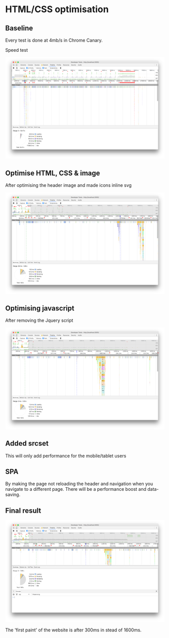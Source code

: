 # HTML/CSS optimisation

## Baseline

Every test is done at 4mb/s in Chrome Canary.

Speed test

![Feed baseline](/screenshots/1base.png)



## Optimise HTML, CSS & image

After optimising the header image and made icons inline svg

![After optimising CSS HTML and imag](/screenshots/2html:css:img.png)



## Optimising javascript

After removing the Jquery script

![Jquery removed](/screenshots/3jquery.png)



## Added srcset

This will only add performance for the mobile/tablet users



## SPA

By making the page not reloading the header and navigation when you navigate to a different page. There will be a performance boost and data-saving.


## Final result

![Final result](/screenshots/final.png)

The 'first paint' of the website is after 300ms in stead of 1600ms.




